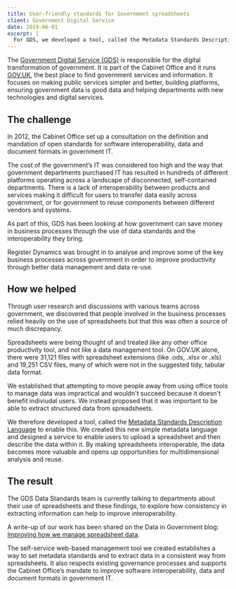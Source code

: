 ```yaml
---
title: User-friendly standards for Government spreadsheets
client: Government Digital Service
date: 2019-06-01
excerpt: |
  For GDS, we developed a tool, called the Metadata Standards Description Language to record and extract structed data from spreadsheets. We created this new simple metadata language and designed a service to enable users to upload a spreadsheet and then describe the data within it.
---
```

The [Government Digital Service (GDS)](https://gds.blog.gov.uk/about/) is responsible for the digital transformation of government. It is part of the Cabinet Office and it runs [GOV.UK](https://gov.uk), the best place to find government services and information. It focuses on making public services simpler and better, building platforms, ensuring government data is good data and helping departments with new technologies and digital services.

## The challenge

In 2012, the Cabinet Office set up a consultation on the definition and mandation of open standards for software interoperability, data and document formats in government IT.

The cost of the government’s IT was considered too high and the way that government departments purchased IT has resulted in hundreds of different platforms operating across a landscape of disconnected, self-contained departments. There is a lack of interoperability between products and services making it difficult for users to transfer data easily across government, or for government to reuse components between different vendors and systems.

As part of this, GDS has been looking at how government can save money in business processes through the use of data standards and the interoperability they bring.

Register Dynamics was brought in to analyse and improve some of the key business processes across government in order to improve productivity through better data management and data re-use.

## How we helped

Through user research and discussions with various teams across government, we discovered that people involved in the business processes relied heavily on the use of spreadsheets but that this was often a source of much discrepancy.

Spreadsheets were being thought of and treated like any other office productivity tool, and not like a data management tool. On GOV.UK alone, there were 31,121 files with spreadsheet extensions (like .ods, .xlsx or .xls) and 19,251 CSV files, many of which were not in the suggested tidy, tabular data format.

We established that attempting to move people away from using office tools to manage data was impractical and wouldn't succeed because it doesn't benefit indiviudal users. We instead proposed that it was important to be able to extract structured data from spreadsheets.

We therefore developed a tool, called the [Metadata Standards Description Language](https://alphagov.github.io/metadata-standards-description-language/) to enable this. We created this new simple metadata language and designed a service to enable users to upload a spreadsheet and then describe the data within it. By making spreadsheets interoperable, the data becomes more valuable and opens up opportunities for multidimensional analysis and reuse.

## The result

The GDS Data Standards team is currently talking to departments about their use of spreadsheets and these findings, to explore how consistency in extracting information can help to improve interoperability.

A write-up of our work has been shared on the Data in Government blog: [Improving how we manage spreadsheet data](https://dataingovernment.blog.gov.uk/2019/06/10/improving-how-we-manage-spreadsheet-data/).

The self-service web-based management tool we created establishes a way to set metadata standards and to extract data in a consistent way from spreadsheets. It also respects existing governance processes and supports the Cabinet Office’s mandate to improve software interoperability, data and document formats in government IT.
